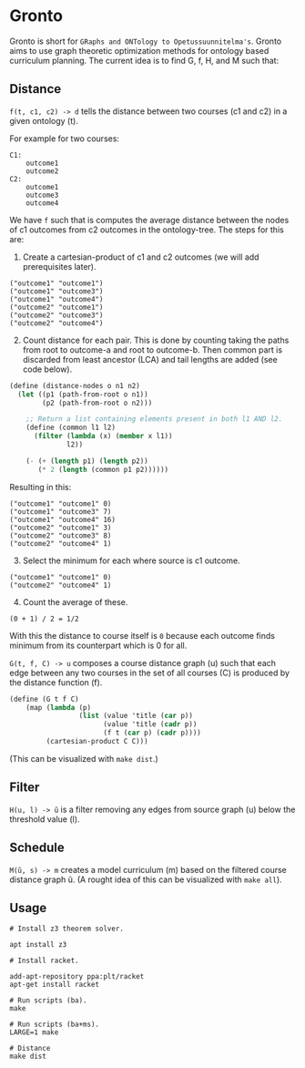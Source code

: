# Gronto

Gronto is short for `GRaphs and ONTology to Opetussuunnitelma's`. Gronto aims to
use graph theoretic optimization methods for ontology based curriculum planning.
The current idea is to find G, f, H, and M such that:

## Distance

`f(t, c1, c2) -> d` tells the distance between two courses (c1 and c2) in a given
ontology (t).

For example for two courses:

```
C1:
    outcome1
    outcome2
C2:
    outcome1
    outcome3
    outcome4
```

We have `f` such that is computes the average distance between the nodes of
c1 outcomes from c2 outcomes in the ontology-tree. The steps for this are:

 1. Create a cartesian-product of c1 and c2 outcomes (we will add prerequisites later).
 ```
 ("outcome1" "outcome1")
 ("outcome1" "outcome3")
 ("outcome1" "outcome4")
 ("outcome2" "outcome1")
 ("outcome2" "outcome3")
 ("outcome2" "outcome4")
 ```

 2. Count distance for each pair. This is done by counting taking the paths from
 root to outcome-a and root to outcome-b. Then common part is discarded from least
 ancestor (LCA) and tail lengths are added (see code below).

 ```scheme
 (define (distance-nodes o n1 n2)
   (let ((p1 (path-from-root o n1))
         (p2 (path-from-root o n2)))

     ;; Return a list containing elements present in both l1 AND l2.
     (define (common l1 l2)
       (filter (lambda (x) (member x l1))
               l2))

     (- (+ (length p1) (length p2))
        (* 2 (length (common p1 p2))))))
 ```

 Resulting in this:
 ```
 ("outcome1" "outcome1" 0)
 ("outcome1" "outcome3" 7)
 ("outcome1" "outcome4" 16)
 ("outcome2" "outcome1" 3)
 ("outcome2" "outcome3" 8)
 ("outcome2" "outcome4" 1)
 ```

 3. Select the minimum for each where source is c1 outcome.
 ```
 ("outcome1" "outcome1" 0)
 ("outcome2" "outcome4" 1)
 ```

 4. Count the average of these.
 ```
 (0 + 1) / 2 = 1/2
 ```

With this the distance to course itself is `0` because each outcome finds minimum
from its counterpart which is 0 for all.

`G(t, f, C) -> u` composes a course distance graph (u) such that each edge
between any two courses in the set of all courses (C) is produced by the distance
function (f).

```scheme
(define (G t f C)
    (map (lambda (p)
                 (list (value 'title (car p))
                       (value 'title (cadr p))
                       (f t (car p) (cadr p))))
         (cartesian-product C C)))
```

(This can be visualized with `make dist`.)



## Filter

`H(u, l) -> ũ` is a filter removing any edges from source graph (u) below the
threshold value (l).

## Schedule

`M(ũ, s) -> m` creates a model curriculum (m) based on the filtered course
distance graph ũ. (A rought idea of this can be visualized with `make all`).

## Usage

```
# Install z3 theorem solver.

apt install z3

# Install racket.

add-apt-repository ppa:plt/racket
apt-get install racket

# Run scripts (ba).
make

# Run scripts (ba+ms).
LARGE=1 make

# Distance
make dist
```
